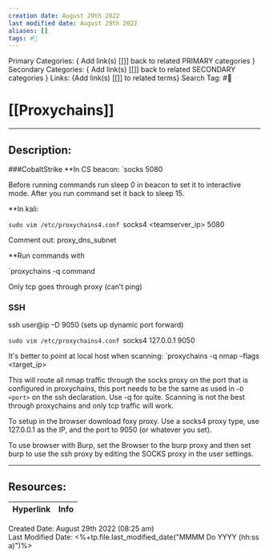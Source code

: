 ```yaml
---
creation date: August 29th 2022
last modified date: August 29th 2022
aliases: []
tags: #📕
---
```


Primary Categories: { Add link(s) [[]] back to related PRIMARY categories }
Secondary Categories:  { Add link(s) [[]] back to related SECONDARY categories }
Links: {Add link(s) [[]] to related terms}
Search Tag: #📕  

# [[Proxychains]]  
___

## Description:  

###CobaltStrike
**In CS beacon:
`socks 5080
 
Before running commands run sleep 0 in beacon to set it to interactive mode. After you run command set it back to sleep 15.

**In kali:

`sudo vim /etc/proxychains4.conf
`socks4 <teamserver_ip> 5080

Comment out: proxy_dns_subnet

**Run commands with

`proxychains -q command

Only tcp goes through proxy (can’t ping)

### SSH

ssh user@ip –D 9050     (sets up dynamic port forward)

`sudo vim /etc/proxychains4.conf
`socks4 127.0.0.1 9050

It's better to point at local host when scanning:
`proxychains -q nmap –flags <target_ip> 

This will route all nmap traffic through the socks proxy on the port that is configured in proxychains, this port needs to be the same as used in `–D <port>` on the ssh declaration. Use -q for quite. Scanning is not the best through proxychains and only tcp traffic will work.

To setup in the browser download foxy proxy. Use a socks4 proxy type, use 127.0.0.1 as the IP, and the port to 9050 (or whatever you set).

To use browser with Burp, set the Browser to the burp proxy and then set burp to use the ssh proxy by editing the SOCKS proxy in the user settings.



___

## Resources:

| Hyperlink | Info |
| --------- | ---- |


Created Date: August 29th 2022 (08:25 am)  
Last Modified Date: <%+tp.file.last_modified_date("MMMM Do YYYY (hh:ss a)")%>
